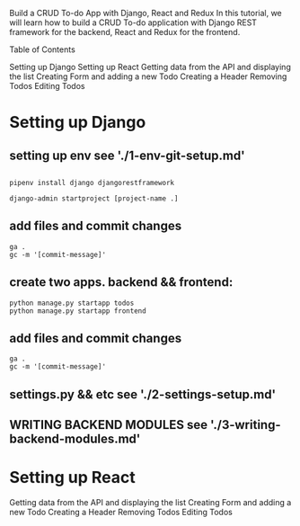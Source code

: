 Build a CRUD To-do App with Django, React and Redux
In this tutorial, we will learn how to build a CRUD To-do application with Django REST framework for the backend, React and Redux for the frontend.

Table of Contents

Setting up Django
Setting up React
Getting data from the API and displaying the list
Creating Form and adding a new Todo
Creating a Header
Removing Todos
Editing Todos


# Setting up Django
## setting up env see './1-env-git-setup.md'
## 
    pipenv install django djangorestframework

    django-admin startproject [project-name .]

## add files and commit changes
    ga .
    gc -m '[commit-message]'

## create two apps. backend && frontend:

    python manage.py startapp todos
    python manage.py startapp frontend

## add files and commit changes
    ga .
    gc -m '[commit-message]'

## settings.py && etc see './2-settings-setup.md'

## WRITING BACKEND MODULES see './3-writing-backend-modules.md'





# Setting up React
Getting data from the API and displaying the list
Creating Form and adding a new Todo
Creating a Header
Removing Todos
Editing Todos